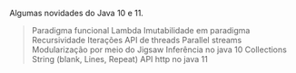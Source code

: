 Algumas novidades do Java 10 e 11.

> Paradigma funcional
> Lambda
> Imutabilidade em paradigma
> Recursividade
> Iterações
> API de threads
> Parallel streams
> Modularização por meio do Jigsaw
> Inferência no java 10
> Collections
> String (blank, Lines, Repeat)
> API http no java 11

